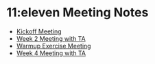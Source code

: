 # 11:eleven Meeting Notes
- [Kickoff Meeting](041424-kickoff.md)
- [Week 2 Meeting with TA](041224-TAmeeting.md)
- [Warmup Exercise Meeting](042124-warmup.md)
- [Week 4 Meeting with TA](042424-TAmeeting.md)
